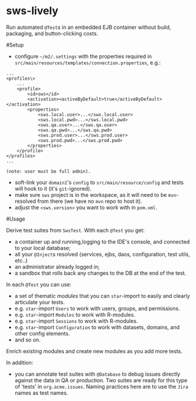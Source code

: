 # sws-lively
Run automated `@Test`s in an embedded EJB container without build, packaging, and button-clicking costs.


#Setup

- configure `~/m2/.settings` with the properties required in `src/main/resources/templates/connection.properties`, e.g.:

>
	...
 	<profiles\>
  		...
		<profile>	
			<id>sws</id>
			<activation><activeByDefault>true</activeByDefault></activation>
			<properties>
				<sws.local.user>...</sws.local.user>
				<sws.local.pwd>...</sws.local.pwd>
				<sws.qa.user>...</sws.qa.user>
				<sws.qa.pwd>...</sws.qa.pwd>
				<sws.prod.user>...</sws.prod.user>
				<sws.prod.pwd>...</sws.prod.pwd>
			</properties>
		</profile>
	</profiles>
	...
	
	(note: user must be full admin).
	
- soft-link your `domain1`'s `config` to `src/main/resource/config` and tests will hook to it (it's `git`-ignored). 
- make sure `sws` project is in the workspace, as it will need to be `mvn`-resolved from there (we have no `mvn` repo to host it).
- adjust the `<sws.version>` you want to work with in `pom.xml`.

#Usage

Derive test suites from `SwsTest`. With each `@Test` you get:

* a container up and running,logging to the IDE's console, and connected to your local database;
* all your `@Inject`s resolved (services, ejbs, daos, configuration, test utils, etc..)
* an administrator already logged in;
* a sandbox that rolls back any changes to the DB at the end of the test.

In each `@Test` you can use:

* a set of thematic _modules_ that you can `star`-import to easily and clearly articulate your tests.
* e.g. `star`-import `Users` to work with users, groups, and permissions.
* e.g. `star`-import `Modules` to work with R-modules. 
* e.g. `star`-import `Sessions` to work with R-modules. 
* e.g. `star`-import `Configuration` to work with datasets, domains, and other config elements. 
* and so on.
 
Enrich existing modules and create new modules as you add more tests. 

In addition: 

* you can annotate test suites with `@Database` to debug issues directly against the data in QA or production. Two suites are ready for this type of 'tests' in `org.acme.issues`. Naming practices here are to use the `Jira` names as test names.
 


